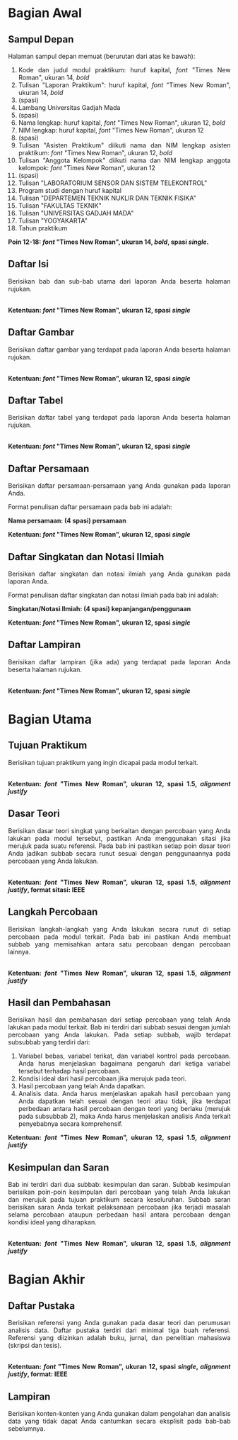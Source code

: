 # Bagian Awal

## Sampul Depan
<div style="text-align: justify">
Halaman sampul depan memuat (berurutan dari atas ke bawah): 

1. Kode dan judul modul praktikum: huruf kapital, _font_ "Times New Roman", ukuran 14, _bold_
2. Tulisan "Laporan Praktikum": huruf kapital, _font_ "Times New Roman", ukuran 14, _bold_
3.  (spasi)
4. Lambang Universitas Gadjah Mada
5. (spasi)
6. Nama lengkap: huruf kapital, _font_ "Times New Roman", ukuran 12, _bold_
7. NIM lengkap: huruf kapital, _font_ "Times New Roman", ukuran 12
8. (spasi)
9. Tulisan "Asisten Praktikum" diikuti nama dan NIM lengkap asisten praktikum: _font_ "Times New Roman", ukuran 12, _bold_
10. Tulisan "Anggota Kelompok" diikuti nama dan NIM lengkap anggota kelompok: _font_ "Times New Roman", ukuran 12
11. (spasi)
12. Tulisan "LABORATORIUM SENSOR DAN SISTEM TELEKONTROL" 
13. Program studi dengan huruf kapital
14. Tulisan "DEPARTEMEN TEKNIK NUKLIR DAN TEKNIK FISIKA"
15. Tulisan "FAKULTAS TEKNIK"
16. Tulisan "UNIVERSITAS GADJAH MADA"
17. Tulisan "YOGYAKARTA"
18. Tahun praktikum

<b>Poin 12-18: _font_ "Times New Roman", ukuran 14, _bold_, spasi <i>single</i>.</b>
</div>

## Daftar Isi
<div style="text-align: justify">
Berisikan bab dan sub-bab utama dari laporan Anda beserta halaman rujukan.

<br><b>Ketentuan: _font_ "Times New Roman", ukuran 12, spasi _single_</b>
</div>

## Daftar Gambar
<div style="text-align: justify">
Berisikan daftar gambar yang terdapat pada laporan Anda beserta halaman rujukan.

<br><b>Ketentuan: _font_ "Times New Roman", ukuran 12, spasi _single_</b>
</div>

## Daftar Tabel
<div style="text-align: justify">
Berisikan daftar tabel yang terdapat pada laporan Anda beserta halaman rujukan.

<br><b>Ketentuan: _font_ "Times New Roman", ukuran 12, spasi _single_</b>
</div>

## Daftar Persamaan
<div style="text-align: justify">
Berisikan daftar persamaan-persamaan yang Anda gunakan pada laporan Anda.

Format penulisan daftar persamaan pada bab ini adalah:

<b>Nama persamaan: (4 spasi) persamaan</b>

<b>Ketentuan: _font_ "Times New Roman", ukuran 12, spasi _single_</b>
</div>

## Daftar Singkatan dan Notasi Ilmiah
<div style="text-align: justify">
Berisikan daftar singkatan dan notasi ilmiah yang Anda gunakan pada laporan Anda. 

Format penulisan daftar singkatan dan notasi ilmiah pada bab ini adalah:

<b>Singkatan/Notasi Ilmiah: (4 spasi) kepanjangan/penggunaan</b>

<b>Ketentuan: _font_ "Times New Roman", ukuran 12, spasi _single_</b>
</div>

## Daftar Lampiran
<div style="text-align: justify">
Berisikan daftar lampiran (jika ada) yang terdapat pada laporan Anda beserta halaman rujukan. 

<br><b>Ketentuan: _font_ "Times New Roman", ukuran 12, spasi _single_</b>
</div>

# Bagian Utama

## Tujuan Praktikum
<div style="text-align: justify">
Berisikan tujuan praktikum yang ingin dicapai pada modul terkait. 

<br><b>Ketentuan: _font_ "Times New Roman", ukuran 12, spasi 1.5, _alignment justify_</b>
</div>

## Dasar Teori
<div style="text-align: justify">
Berisikan dasar teori singkat yang berkaitan dengan percobaan yang Anda lakukan pada modul tersebut, pastikan Anda menggunakan sitasi jika merujuk pada suatu referensi. Pada bab ini pastikan setiap poin dasar teori Anda jadikan subbab secara runut sesuai dengan penggunaannya pada percobaan yang Anda lakukan.

<br><b>Ketentuan: _font_ "Times New Roman", ukuran 12, spasi 1.5, _alignment justify_, format sitasi: IEEE</b>
</div>

## Langkah Percobaan
<div style="text-align: justify">
Berisikan langkah-langkah yang Anda lakukan secara runut di setiap percobaan pada modul terkait. Pada bab ini pastikan Anda membuat subbab yang memisahkan antara satu percobaan dengan percobaan lainnya.

<br><b>Ketentuan: _font_ "Times New Roman", ukuran 12, spasi 1.5, _alignment justify_</b>
</div>

## Hasil dan Pembahasan
<div style="text-align: justify">
Berisikan hasil dan pembahasan dari setiap percobaan yang telah Anda lakukan pada modul terkait. Bab ini terdiri dari subbab sesuai dengan jumlah percobaan yang Anda lakukan. Pada setiap subbab, wajib terdapat subsubbab yang terdiri dari:

1. Variabel bebas, variabel terikat, dan variabel kontrol pada percobaan. Anda harus menjelaskan bagaimana pengaruh dari ketiga variabel tersebut terhadap hasil percobaan.
2. Kondisi ideal dari hasil percobaan jika merujuk pada teori.
3. Hasil percobaan yang telah Anda dapatkan.
4. Analisis data. Anda harus menjelaskan apakah hasil percobaan yang Anda dapatkan telah sesuai dengan teori atau tidak, jika terdapat perbedaan antara hasil percobaan dengan teori yang berlaku (merujuk pada subsubbab 2), maka Anda harus menjelaskan analisis Anda terkait penyebabnya secara komprehensif.

<b>Ketentuan: _font_ "Times New Roman", ukuran 12, spasi 1.5, _alignment justify_</b>
</div>

## Kesimpulan dan Saran
<div style="text-align: justify">
Bab ini terdiri dari dua subbab: kesimpulan dan saran. Subbab kesimpulan berisikan poin-poin kesimpulan dari percobaan yang telah Anda lakukan dan merujuk pada tujuan praktikum secara keseluruhan. Subbab saran berisikan saran Anda terkait pelaksanaan percobaan jika terjadi masalah selama percobaan ataupun perbedaan hasil antara percobaan dengan kondisi ideal yang diharapkan.

<br><b>Ketentuan: _font_ "Times New Roman", ukuran 12, spasi 1.5, _alignment justify_</b>
</div>

# Bagian Akhir

## Daftar Pustaka
<div style="text-align: justify">
Berisikan referensi yang Anda gunakan pada dasar teori dan perumusan analisis data. Daftar pustaka terdiri dari minimal tiga buah referensi. Referensi yang diizinkan adalah buku, jurnal, dan penelitian mahasiswa (skripsi dan tesis).

<br><b>Ketentuan: _font_ "Times New Roman", ukuran 12, spasi _single_, _alignment justify_, format: IEEE</b>
</div>

## Lampiran
<div style="text-align: justify">
Berisikan konten-konten yang Anda gunakan dalam pengolahan dan analisis data yang tidak dapat Anda cantumkan secara eksplisit pada bab-bab sebelumnya.
</div>